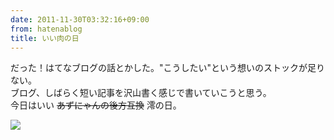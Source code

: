 ```yaml
---
date: 2011-11-30T03:32:16+09:00
from: hatenablog
title: いい肉の日
---
```

だった！はてなブログの話とかした。"こうしたい"という想いのストックが足りない。  
ブログ、しばらく短い記事を沢山書く感じで書いていこうと思う。  
今日はいい ~~あずにゃんの後方互換~~ 澪の日。

![](http://dl.dropbox.com/u/5978869/image/20111130_032938.png)

